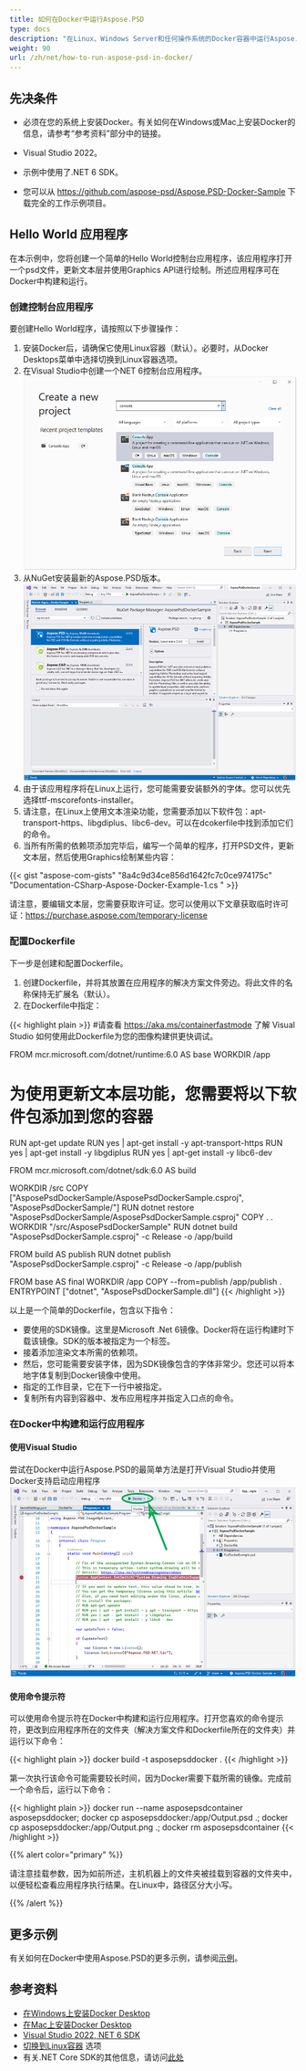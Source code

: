 ```yaml
---
title: 如何在Docker中运行Aspose.PSD
type: docs
description: "在Linux、Windows Server和任何操作系统的Docker容器中运行Aspose.PSD。"
weight: 90
url: /zh/net/how-to-run-aspose-psd-in-docker/
---
```


## 先决条件

- 必须在您的系统上安装Docker。有关如何在Windows或Mac上安装Docker的信息，请参考“参考资料”部分中的链接。

- Visual Studio 2022。

- 示例中使用了.NET 6 SDK。

- 您可以从 https://github.com/aspose-psd/Aspose.PSD-Docker-Sample 下载完全的工作示例项目。


## Hello World 应用程序

在本示例中，您将创建一个简单的Hello World控制台应用程序，该应用程序打开一个psd文件，更新文本层并使用Graphics API进行绘制。所述应用程序可在Docker中构建和运行。

### 创建控制台应用程序

要创建Hello World程序，请按照以下步骤操作：
1. 安装Docker后，请确保它使用Linux容器（默认）。必要时，从Docker Desktops菜单中选择切换到Linux容器选项。
1. 在Visual Studio中创建一个NET 6控制台应用程序。<br>
![NET 6控制台应用程序项目对话框](create-a-new-project.png)<br>
1. 从NuGet安装最新的Aspose.PSD版本。<br>
![NuGet上的Aspose.PSD](nuget-aspose-psd.png)<br>
1. 由于该应用程序将在Linux上运行，您可能需要安装额外的字体。您可以优先选择ttf-mscorefonts-installer。
1. 请注意，在Linux上使用文本渲染功能，您需要添加以下软件包：apt-transport-https、libgdiplus、libc6-dev。可以在dcokerfile中找到添加它们的命令。
1. 当所有所需的依赖项添加完毕后，编写一个简单的程序，打开PSD文件，更新文本层，然后使用Graphics绘制某些内容：<br>

{{< gist "aspose-com-gists" "8a4c9d34ce856d1642fc7c0ce974175c" "Documentation-CSharp-Aspose-Docker-Example-1.cs " >}}

请注意，要编辑文本层，您需要获取许可证。您可以使用以下文章获取临时许可证：https://purchase.aspose.com/temporary-license
 
### 配置Dockerfile

下一步是创建和配置Dockerfile。

1. 创建Dockerfile，并将其放置在应用程序的解决方案文件旁边。将此文件的名称保持无扩展名（默认）。
1. 在Dockerfile中指定：

{{< highlight plain >}}
#请查看 https://aka.ms/containerfastmode 了解 Visual Studio 如何使用此Dockerfile为您的图像构建供更快调试。

FROM mcr.microsoft.com/dotnet/runtime:6.0 AS base
WORKDIR /app

# 为使用更新文本层功能，您需要将以下软件包添加到您的容器
RUN apt-get update
RUN yes | apt-get install -y apt-transport-https
RUN yes | apt-get install -y libgdiplus
RUN yes | apt-get install -y libc6-dev

FROM mcr.microsoft.com/dotnet/sdk:6.0 AS build

WORKDIR /src
COPY ["AsposePsdDockerSample/AsposePsdDockerSample.csproj", "AsposePsdDockerSample/"]
RUN dotnet restore "AsposePsdDockerSample/AsposePsdDockerSample.csproj"
COPY . .
WORKDIR "/src/AsposePsdDockerSample"
RUN dotnet build "AsposePsdDockerSample.csproj" -c Release -o /app/build

FROM build AS publish
RUN dotnet publish "AsposePsdDockerSample.csproj" -c Release -o /app/publish

FROM base AS final
WORKDIR /app
COPY --from=publish /app/publish .
ENTRYPOINT ["dotnet", "AsposePsdDockerSample.dll"]
{{< /highlight >}}

以上是一个简单的Dockerfile，包含以下指令：

- 要使用的SDK镜像。这里是Microsoft .Net 6镜像。Docker将在运行构建时下载该镜像。SDK的版本被指定为一个标签。
- 接着添加渲染文本所需的依赖项。
- 然后，您可能需要安装字体，因为SDK镜像包含的字体非常少。您还可以将本地字体复制到Docker镜像中使用。
- 指定的工作目录，它在下一行中被指定。
- 复制所有内容到容器中、发布应用程序并指定入口点的命令。

### 在Docker中构建和运行应用程序

#### 使用Visual Studio
尝试在Docker中运行Aspose.PSD的最简单方法是打开Visual Studio并使用Docker支持启动应用程序
![使用Visual Studio在Docker中运行Aspose.PSD示例应用程序](psd-vs-run-using-docker-support.png)

#### 使用命令提示符
可以使用命令提示符在Docker中构建和运行应用程序。打开您喜欢的命令提示符，更改到应用程序所在的文件夹（解决方案文件和Dockerfile所在的文件夹）并运行以下命令：

{{< highlight plain >}}
docker build -t asposepsddocker .
{{< /highlight >}}

第一次执行该命令可能需要较长时间，因为Docker需要下载所需的镜像。完成前一个命令后，运行以下命令：

{{< highlight plain >}}
docker run --name asposepsdcontainer asposepsddocker; docker cp asposepsddocker:/app/Output.psd .; docker cp asposepsddocker:/app/Output.png .; docker rm asposepsdcontainer
{{< /highlight >}}

{{% alert color="primary" %}} 

请注意挂载参数，因为如前所述，主机机器上的文件夹被挂载到容器的文件夹中，以便轻松查看应用程序执行结果。在Linux中，路径区分大小写。

{{% /alert %}}


## 更多示例

有关如何在Docker中使用Aspose.PSD的更多示例，请参阅[示例](https://github.com/aspose-psd/Aspose.PSD-for-.NET)。


## 参考资料

- [在Windows上安装Docker Desktop](https://docs.docker.com/docker-for-windows/install/)
- [在Mac上安装Docker Desktop](https://docs.docker.com/docker-for-mac/install/)
- [Visual Studio 2022, NET 6 SDK](https://docs.microsoft.com/en-us/dotnet/core/install/windows?tabs=net60#dependencies)
- [切换到Linux容器](https://docs.docker.com/docker-for-windows/#switch-between-windows-and-linux-containers) 选项
- 有关.NET Core SDK的其他信息，请访问[此处](https://hub.docker.com/_/microsoft-dotnet-sdk)


